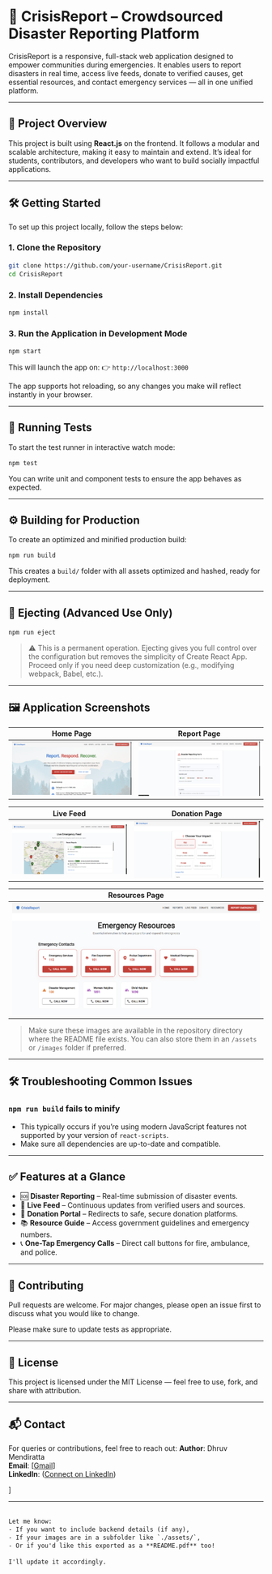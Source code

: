 
# 🚨 CrisisReport – Crowdsourced Disaster Reporting Platform

CrisisReport is a responsive, full-stack web application designed to empower communities during emergencies. It enables users to report disasters in real time, access live feeds, donate to verified causes, get essential resources, and contact emergency services — all in one unified platform.

---

## 📂 Project Overview

This project is built using **React.js** on the frontend. It follows a modular and scalable architecture, making it easy to maintain and extend. It’s ideal for students, contributors, and developers who want to build socially impactful applications.

---

## 🛠️ Getting Started

To set up this project locally, follow the steps below:

### 1. Clone the Repository

```bash
git clone https://github.com/your-username/CrisisReport.git
cd CrisisReport
````

### 2. Install Dependencies

```bash
npm install
```

### 3. Run the Application in Development Mode

```bash
npm start
```

This will launch the app on:
👉 `http://localhost:3000`

The app supports hot reloading, so any changes you make will reflect instantly in your browser.

---

## 🧪 Running Tests

To start the test runner in interactive watch mode:

```bash
npm test
```

You can write unit and component tests to ensure the app behaves as expected.

---

## ⚙️ Building for Production

To create an optimized and minified production build:

```bash
npm run build
```

This creates a `build/` folder with all assets optimized and hashed, ready for deployment.

---

## 🚨 Ejecting (Advanced Use Only)

```bash
npm run eject
```

> ⚠️ This is a permanent operation. Ejecting gives you full control over the configuration but removes the simplicity of Create React App. Proceed only if you need deep customization (e.g., modifying webpack, Babel, etc.).

---

## 🖼️ Application Screenshots

| Home Page                  | Report Page                |
| -------------------------- | -------------------------- |
| ![Home Page](homepage.png) | ![Report Page](report.png) |

| Live Feed                  | Donation Page                  |
| -------------------------- | ------------------------------ |
| ![Live Feed](livefeed.png) | ![Donation Page](donation.png) |

| Resources Page              |
| --------------------------- |
| ![Resources](resources.png) |

> Make sure these images are available in the repository directory where the README file exists. You can also store them in an `/assets` or `/images` folder if preferred.

---

## 🛠️ Troubleshooting Common Issues

### `npm run build` fails to minify

* This typically occurs if you’re using modern JavaScript features not supported by your version of `react-scripts`.
* Make sure all dependencies are up-to-date and compatible.

---

## ✅ Features at a Glance

* 🆘 **Disaster Reporting** – Real-time submission of disaster events.
* 📡 **Live Feed** – Continuous updates from verified users and sources.
* 💸 **Donation Portal** – Redirects to safe, secure donation platforms.
* 📚 **Resource Guide** – Access government guidelines and emergency numbers.
* 📞 **One-Tap Emergency Calls** – Direct call buttons for fire, ambulance, and police.

---

## 🙌 Contributing

Pull requests are welcome. For major changes, please open an issue first to discuss what you would like to change.

Please make sure to update tests as appropriate.

---

## 📄 License

This project is licensed under the MIT License — feel free to use, fork, and share with attribution.

---

## 📬 Contact

For queries or contributions, feel free to reach out:
**Author**: Dhruv Mendiratta  
**Email**: \[[Gmail](mailto:dhruv.mendiratta4@gmail.com)]  
**LinkedIn**: \([Connect on LinkedIn](https://www.linkedin.com/in/dhruv-mendiratta-132a46255/))

]

---

```

Let me know:
- If you want to include backend details (if any),
- If your images are in a subfolder like `./assets/`,
- Or if you'd like this exported as a **README.pdf** too!

I'll update it accordingly.
```
